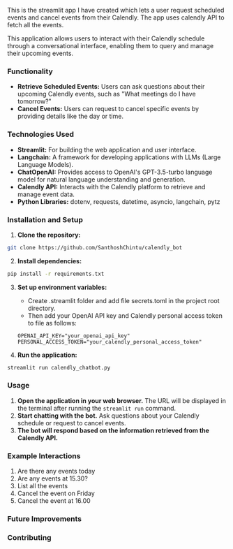 
This is the streamlit app I have created which lets a user request scheduled events and cancel events from their Calendly. The app uses calendly API to fetch all the events.

This application allows users to interact with their Calendly schedule through a conversational interface, enabling them to query and manage their upcoming events.

### Functionality

* **Retrieve Scheduled Events:** Users can ask questions about their upcoming Calendly events, such as "What meetings do I have tomorrow?"
* **Cancel Events:** Users can request to cancel specific events by providing details like the day or time.

### Technologies Used

* **Streamlit:**  For building the web application and user interface.
* **Langchain:** A framework for developing applications with LLMs (Large Language Models).
* **ChatOpenAI:** Provides access to OpenAI's GPT-3.5-turbo language model for natural language understanding and generation.
* **Calendly API:** Interacts with the Calendly platform to retrieve and manage event data.
* **Python Libraries:** dotenv, requests, datetime, asyncio, langchain, pytz

### Installation and Setup

1. **Clone the repository:**
```bash
git clone https://github.com/SanthoshChintu/calendly_bot
```
2. **Install dependencies:** 
```bash
pip install -r requirements.txt
```
3. **Set up environment variables:**
   * Create .streamlit folder and add file secrets.toml in the project root directory.
   * Then add your OpenAI API key and Calendly personal access token to file as follows:
   ```
   OPENAI_API_KEY="your_openai_api_key"
   PERSONAL_ACCESS_TOKEN="your_calendly_personal_access_token"
   ```

4. **Run the application:**
```bash
streamlit run calendly_chatbot.py
```

### Usage

1. **Open the application in your web browser.** The URL will be displayed in the terminal after running the `streamlit run` command.
2. **Start chatting with the bot.** Ask questions about your Calendly schedule or request to cancel events.
3. **The bot will respond based on the information retrieved from the Calendly API.** 

### Example Interactions
1. Are there any events today
2. Are any events at 15.30?
3. List all the events
4. Cancel the event on Friday
5. Cancel the event at 16.00

### Future Improvements

### Contributing
